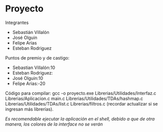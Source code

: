 # Proyecto
Integrantes
- Sebastián Villalón
- José Olguin
- Felipe Arias
- Esteban Rodriguez

Puntos de premio y de castigo:

- Sebastian Villalón:10
- Esteban Rodriguez: 
- José Olguin:10
- Felipe Arias:-20

Código para compilar: gcc -o proyecto.exe Librerias/Utilidades/Interfaz.c Librerias/Aplicacion.c main.c Librerias/Utilidades/TDAs/hashmap.c Librerias/Utilidades/TDAs/list.c Librerias/filtros.c (recordar actualizar si se ingresan más librerías).

*Es recomendable ejecutar la aplicación en el shell, debido a que de otra manera, los colores de la interface no se verán*